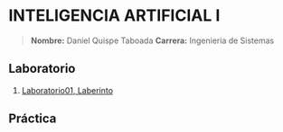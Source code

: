 # INTELIGENCIA ARTIFICIAL I
>**Nombre:** Daniel Quispe Taboada
>**Carrera:** Ingenieria de Sistemas
## Laboratorio
1. [Laboratorio01, Laberinto]()
## Práctica
